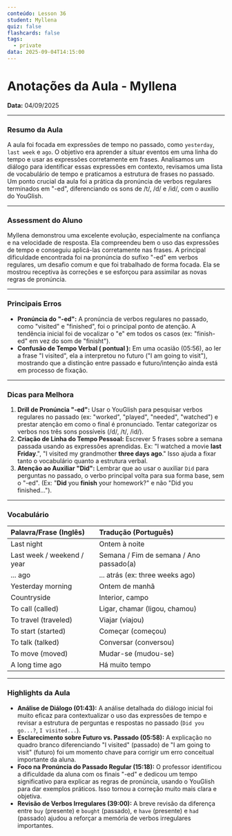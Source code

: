 ```yaml
---
conteúdo: Lesson 36
student: Myllena
quiz: false
flashcards: false
tags:
  - private
data: 2025-09-04T14:15:00
---
```

# Anotações da Aula - Myllena

**Data:** 04/09/2025

---

### Resumo da Aula

A aula foi focada em expressões de tempo no passado, como `yesterday`, `last week` e `ago`. O objetivo era aprender a situar eventos em uma linha do tempo e usar as expressões corretamente em frases. Analisamos um diálogo para identificar essas expressões em contexto, revisamos uma lista de vocabulário de tempo e praticamos a estrutura de frases no passado. Um ponto crucial da aula foi a prática da pronúncia de verbos regulares terminados em "-ed", diferenciando os sons de /t/, /d/ e /id/, com o auxílio do YouGlish.

---

### Assessment do Aluno

Myllena demonstrou uma excelente evolução, especialmente na confiança e na velocidade de resposta. Ela compreendeu bem o uso das expressões de tempo e conseguiu aplicá-las corretamente nas frases. A principal dificuldade encontrada foi na pronúncia do sufixo "-ed" em verbos regulares, um desafio comum e que foi trabalhado de forma focada. Ela se mostrou receptiva às correções e se esforçou para assimilar as novas regras de pronúncia.

---

### Principais Erros

- **Pronúncia do "-ed":** A pronúncia de verbos regulares no passado, como "visited" e "finished", foi o principal ponto de atenção. A tendência inicial foi de vocalizar o "e" em todos os casos (ex: "finish-ed" em vez do som de "finisht").
- **Confusão de Tempo Verbal ( pontual ):** Em uma ocasião (05:56), ao ler a frase "I visited", ela a interpretou no futuro ("I am going to visit"), mostrando que a distinção entre passado e futuro/intenção ainda está em processo de fixação.

---

### Dicas para Melhora

1.  **Drill de Pronúncia "-ed":** Usar o YouGlish para pesquisar verbos regulares no passado (ex: "worked", "played", "needed", "watched") e prestar atenção em como o final é pronunciado. Tentar categorizar os verbos nos três sons possíveis (/d/, /t/, /id/).
2.  **Criação de Linha do Tempo Pessoal:** Escrever 5 frases sobre a semana passada usando as expressões aprendidas. Ex: "I watched a movie **last Friday**.", "I visited my grandmother **three days ago**." Isso ajuda a fixar tanto o vocabulário quanto a estrutura verbal.
3.  **Atenção ao Auxiliar "Did":** Lembrar que ao usar o auxiliar `Did` para perguntas no passado, o verbo principal volta para sua forma base, sem o "-ed". (Ex: "**Did** you **finish** your homework?" e não "Did you finished...").

---

### Vocabulário

| Palavra/Frase (Inglês) | Tradução (Português) |
| :--- | :--- |
| Last night | Ontem à noite |
| Last week / weekend / year | Semana / Fim de semana / Ano passado(a) |
| ... ago | ... atrás (ex: three weeks ago) |
| Yesterday morning | Ontem de manhã |
| Countryside | Interior, campo |
| To call (called) | Ligar, chamar (ligou, chamou) |
| To travel (traveled) | Viajar (viajou) |
| To start (started) | Começar (começou) |
| To talk (talked) | Conversar (conversou) |
| To move (moved) | Mudar-se (mudou-se) |
| A long time ago | Há muito tempo |

---

### Highlights da Aula

- **Análise de Diálogo (01:43):** A análise detalhada do diálogo inicial foi muito eficaz para contextualizar o uso das expressões de tempo e revisar a estrutura de perguntas e respostas no passado (`Did you go...?`, `I visited...`).
- **Esclarecimento sobre Futuro vs. Passado (05:58):** A explicação no quadro branco diferenciando "I visited" (passado) de "I am going to visit" (futuro) foi um momento chave para corrigir um erro conceitual importante da aluna.
- **Foco na Pronúncia do Passado Regular (15:18):** O professor identificou a dificuldade da aluna com os finais "-ed" e dedicou um tempo significativo para explicar as regras de pronúncia, usando o YouGlish para dar exemplos práticos. Isso tornou a correção muito mais clara e objetiva.
- **Revisão de Verbos Irregulares (39:00):** A breve revisão da diferença entre `buy` (presente) e `bought` (passado), e `have` (presente) e `had` (passado) ajudou a reforçar a memória de verbos irregulares importantes.

